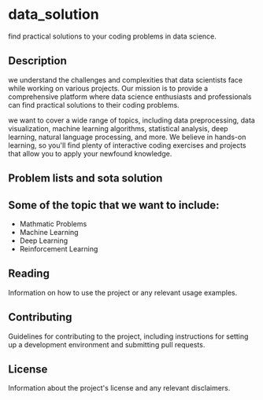 # data_solution
find practical solutions to your coding problems in data science.


## Description
we understand the challenges and complexities that data scientists face while working on various projects. Our mission is to provide a comprehensive platform where data science enthusiasts and professionals can find practical solutions to their coding problems.

we want to cover a wide range of topics, including data preprocessing, data visualization, machine learning algorithms, statistical analysis, deep learning, natural language processing, and more. We believe in hands-on learning, so you'll find plenty of interactive coding exercises and projects that allow you to apply your newfound knowledge.

## Problem lists and sota solution



## Some of the topic that we want to include:

- Mathmatic Problems
- Machine Learning 
- Deep Learning
- Reinforcement Learning


## Reading

Information on how to use the project or any relevant usage examples.

## Contributing

Guidelines for contributing to the project, including instructions for setting up a development environment and submitting pull requests.

## License

Information about the project's license and any relevant disclaimers.

